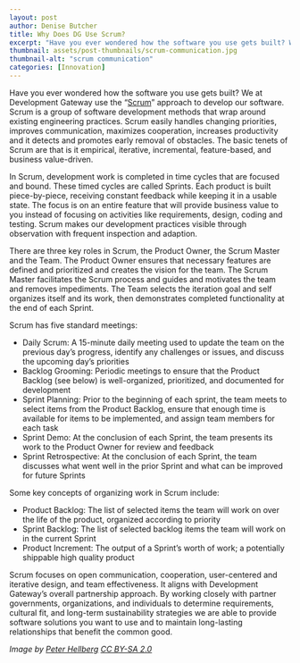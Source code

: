 ```yaml
---
layout: post
author: Denise Butcher
title: Why Does DG Use Scrum?
excerpt: "Have you ever wondered how the software you use gets built? We at Development Gateway use the “Scrum” approach to develop our software. Scrum is a group of software development methods that wrap around existing engineering practices..."
thumbnail: assets/post-thumbnails/scrum-communication.jpg
thumbnail-alt: "scrum communication"
categories: [Innovation]
---
```


Have you ever wondered how the software you use gets built? We at Development Gateway use the “[Scrum](http://www.scrumguides.org/)” approach to develop our software. Scrum is a group of software development methods that wrap around existing engineering practices. Scrum easily handles changing priorities, improves communication, maximizes cooperation, increases productivity and it detects and promotes early removal of obstacles. The basic tenets of Scrum are that is it empirical, iterative, incremental, feature-based, and business value-driven.

In Scrum, development work is completed in time cycles that are focused and bound. These timed cycles are called Sprints. Each product is built piece-by-piece, receiving constant feedback while keeping it in a usable state. The focus is on an entire feature that will provide business value to you instead of focusing on activities like requirements, design, coding and testing. Scrum makes our development practices visible through observation with frequent inspection and adaption.

There are three key roles in Scrum, the Product Owner, the Scrum Master and the Team. The Product Owner ensures that necessary features are defined and prioritized and creates the vision for the team. The Scrum Master facilitates the Scrum process and guides and motivates the team and removes impediments.  The Team selects the iteration goal and self organizes itself and its work, then demonstrates completed functionality at the end of each Sprint. 

Scrum has five standard meetings: 

- Daily Scrum: A 15-minute daily meeting used to update the team on the previous day’s progress, identify any challenges or issues, and discuss the upcoming day’s priorities
- Backlog Grooming: Periodic meetings to ensure that the Product Backlog (see below) is well-organized, prioritized, and documented for development
- Sprint Planning: Prior to the beginning of each sprint, the team meets to select items from the Product Backlog, ensure that enough time is available for items to be implemented, and assign team members for each task
- Sprint Demo: At the conclusion of each Sprint, the team presents its work to the Product Owner for review and feedback
- Sprint Retrospective: At the conclusion of each Sprint, the team discusses what went well in the prior Sprint and what can be improved for future Sprints

Some key concepts of organizing work in Scrum include: 

- Product Backlog: The list of selected items the team will work on over the life of the product, organized according to priority
- Sprint Backlog: The list of selected backlog items the team will work on in the current Sprint
- Product Increment: The output of a Sprint’s worth of work; a potentially shippable high quality product

Scrum focuses on open communication, cooperation, user-centered and iterative design, and team effectiveness. It aligns with Development Gateway’s overall partnership approach. By working closely with partner governments, organizations, and individuals to determine requirements, cultural fit, and long-term sustainability strategies we are able to provide software solutions you want to use and to maintain long-lasting relationships that benefit the common good. 


*Image by [Peter Hellberg](https://flic.kr/p/8ba9jS) [CC BY-SA 2.0](https://creativecommons.org/licenses/by-sa/2.0/)*

